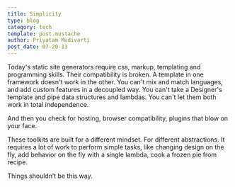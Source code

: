 ```yaml
---
title: Simplicity
type: blog
category: tech
template: post.mustache
author: Priyatam Mudivarti
post_date: 07-20-13
---
```


Today's static site generators require css, markup, templating and programming skills. Their compatibility is broken. A template in one framework doesn't work in the other. You can't mix and match languages, and add custom features in a decoupled way. You can't take a Designer's template and pipe data structures and lambdas. You can't let them both work in total independence.

And then you check for hosting, browser compatibility, plugins that blow on your face.

These toolkits are built for a different mindset. For different abstractions. It requires a lot of work to perform simple tasks, like changing design on the fly, add behavior on the fly with a single lambda, cook a frozen pie from recipe.

Things shouldn’t be this way.
